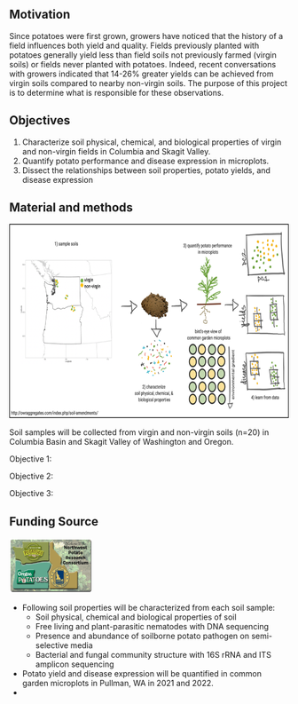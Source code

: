 ## Motivation
Since potatoes were first grown, growers have noticed that the history of a field influences both yield and quality. Fields previously planted with potatoes generally yield less than field soils not previously farmed (virgin soils) or fields never planted with potatoes. Indeed, recent conversations with growers indicated that 14-26% greater yields can be achieved from virgin soils compared to nearby non-virgin soils. The purpose of this project is to determine what is responsible for these observations.  
## Objectives 
1. Characterize soil physical, chemical, and biological properties of virgin and non-virgin fields in Columbia and Skagit Valley.
2. Quantify potato performance and disease expression in microplots.
3. Dissect the relationships between soil properties, potato yields, and disease expression 
## Material and methods
<p align="left">
  <img width="700" height="350" src="Flowchart.png">
  </p>
Soil samples will be collected from virgin and non-virgin soils (n=20) in Columbia Basin and Skagit Valley of Washington and Oregon.

Objective 1:

Objective 2:

Objective 3: 

## Funding Source
<p align="left">
  <img width="150" height="100" src="ConsortiumBanner2.png">
  </p>

* Following soil properties will be characterized from each soil sample:
  * Soil physical, chemical and biological properties of soil
  * Free living and plant-parasitic nematodes with DNA sequencing
  * Presence and abundance of soilborne potato pathogen on semi-selective media
  * Bacterial and fungal community structure with 16S rRNA and ITS amplicon sequencing
* Potato yield and disease expression will be quantified in common garden microplots in Pullman, WA in 2021 and 2022.
* 
